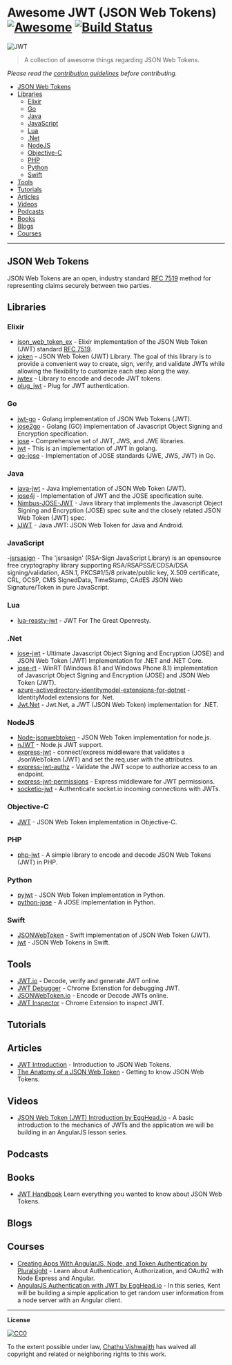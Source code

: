 # Awesome JWT (JSON Web Tokens) [![Awesome](https://cdn.rawgit.com/sindresorhus/awesome/d7305f38d29fed78fa85652e3a63e154dd8e8829/media/badge.svg)](https://github.com/sindresorhus/awesome) [![Build Status](https://travis-ci.org/iamchathu/awesome-jwt.svg)](https://travis-ci.org/iamchathu/awesome-jwt)


![JWT](http://jwt.io/assets/logo.svg)

> A collection of awesome things regarding JSON Web Tokens.

*Please read the [contribution guidelines](contributing.md) before contributing.*

- [JSON Web Tokens](#json-web-tokens)
- [Libraries](#libraries)
    - [Elixir](#elixir)
    - [Go](#go)
    - [Java](#java)
    - [JavaScript](#javascript)
    - [Lua](#lua)
    - [.Net](#net)
    - [NodeJS](#nodejs)
    - [Objective-C](#objective-c)
    - [PHP](#php)
    - [Python](#python)
    - [Swift](#swift)
- [Tools](#tools)
- [Tutorials](#tutorials)
- [Articles](#articles)
- [Videos](#videos)
- [Podcasts](#podcasts)
- [Books](#books)
- [Blogs](#blogs)
- [Courses](#courses)

---

## JSON Web Tokens
JSON Web Tokens are an open, industry standard [RFC 7519](https://tools.ietf.org/html/rfc7519) method for representing claims securely between two parties.

## Libraries

### Elixir
- [json_web_token_ex](https://github.com/garyf/json_web_token_ex) - Elixir implementation of the JSON Web Token (JWT) standard [RFC 7519](http://tools.ietf.org/html/rfc7519).
- [joken](https://github.com/bryanjos/joken) - JSON Web Token (JWT) Library. The goal of this library is to provide a convenient way to create, sign, verify, and validate JWTs while allowing the flexibility to customize each step along the way.
- [jwtex](https://github.com/mschae/jwtex) - Library to encode and decode JWT tokens.
- [plug_jwt](https://github.com/bryanjos/plug_jwt) - Plug for JWT authentication.

### Go
- [jwt-go](https://github.com/dgrijalva/jwt-go) - Golang implementation of JSON Web Tokens (JWT).
- [jose2go](https://github.com/dvsekhvalnov/jose2go) - Golang (GO) implementation of Javascript Object Signing and Encryption specification.
- [jose](https://github.com/SermoDigital/jose) - Comprehensive set of JWT, JWS, and JWE libraries.
- [jwt](https://github.com/robbert229/jwt) - This is an implementation of JWT in golang.
- [go-jose](https://github.com/square/go-jose) - Implementation of JOSE standards (JWE, JWS, JWT) in Go.

### Java
- [java-jwt](https://github.com/auth0/java-jwt) - Java implementation of JSON Web Token (JWT).
- [jose4j](https://bitbucket.org/b_c/jose4j/wiki/Home) - Implementation of JWT and the JOSE specification suite.
- [Nimbus-JOSE-JWT](https://bitbucket.org/connect2id/nimbus-jose-jwt/wiki/Home) - Java library that implements the Javascript Object Signing and Encryption (JOSE) spec suite and the closely related JSON Web Token (JWT) spec.
- [jJWT](https://github.com/jwtk/jjwt) - Java JWT: JSON Web Token for Java and Android.

### JavaScript
-[jsrsasign](https://github.com/kjur/jsrsasign) - The 'jsrsasign' (RSA-Sign JavaScript Library) is an opensource free cryptography library supporting RSA/RSAPSS/ECDSA/DSA signing/validation, ASN.1, PKCS#1/5/8 private/public key, X.509 certificate, CRL, OCSP, CMS SignedData, TimeStamp, CAdES JSON Web Signature/Token in pure JavaScript.

### Lua
- [lua-reasty-jwt](https://github.com/SkyLothar/lua-resty-jwt) - JWT For The Great Openresty.

### .Net
- [jose-jwt](https://github.com/dvsekhvalnov/jose-jwt) - Ultimate Javascript Object Signing and Encryption (JOSE) and JSON Web Token (JWT) Implementation for .NET and .NET Core.
- [jose-rt](https://github.com/dvsekhvalnov/jose-rt) - WinRT (Windows 8.1 and Windows Phone 8.1) implementation of Javascript Object Signing and Encryption (JOSE) and JSON Web Token (JWT).
- [azure-activedirectory-identitymodel-extensions-for-dotnet](https://github.com/AzureAD/azure-activedirectory-identitymodel-extensions-for-dotnet) - IdentityModel extensions for .Net.
- [Jwt.Net](https://github.com/jwt-dotnet/jwt) - Jwt.Net, a JWT (JSON Web Token) implementation for .NET.

### NodeJS
- [Node-jsonwebtoken](https://github.com/auth0/node-jsonwebtoken) - JSON Web Token implementation for node.js.
- [nJWT](https://github.com/jwtk/njwt) - Node.js JWT support.
- [express-jwt](https://github.com/auth0/express-jwt) - connect/express middleware that validates a JsonWebToken (JWT) and set the req.user with the attributes.
- [express-jwt-authz](https://github.com/auth0/express-jwt-authz) - Validate the JWT scope to authorize access to an endpoint.
- [express-jwt-permissions](https://github.com/MichielDeMey/express-jwt-permissions) - Express middleware for JWT permissions.
- [socketio-jwt](https://github.com/auth0/socketio-jwt) - Authenticate socket.io incoming connections with JWTs.

### Objective-C
- [JWT](https://github.com/yourkarma/JWT) - JSON Web Token implementation in Objective-C.

### PHP
- [php-jwt](https://github.com/firebase/php-jwt) - A simple library to encode and decode JSON Web Tokens (JWT) in PHP.

### Python
- [pyjwt](https://github.com/jpadilla/pyjwt/) - JSON Web Token implementation in Python.
- [python-jose](https://github.com/mpdavis/python-jose/) - A JOSE implementation in Python.

### Swift
- [JSONWebToken](https://github.com/kylef/JSONWebToken.swift) - Swift implementation of JSON Web Token (JWT).
- [jwt](https://github.com/vapor/jwt) - JSON Web Tokens in Swift.

## Tools
- [JWT.io](https://jwt.io) - Decode, verify and generate JWT online.
- [JWT Debugger](https://chrome.google.com/webstore/detail/jwt-debugger/ppmmlchacdbknfphdeafcbmklcghghmd) - Chrome Extenstion for debugging JWT.
- [JSONWebToken.io](https://www.jsonwebtoken.io/) - Encode or Decode JWTs online.
- [JWT Inspector](https://www.jwtinspector.io/) - Chrome Extension to inspect JWT.

## Tutorials

## Articles
- [JWT Introduction](https://chathu.me/2017/08/28/jwt-introduction/) - Introduction to JSON Web Tokens.
- [The Anatomy of a JSON Web Token](https://scotch.io/tutorials/the-anatomy-of-a-json-web-token) - Getting to know JSON Web Tokens.

## Videos
- [JSON Web Token (JWT) Introduction by EggHead.io](https://egghead.io/lessons/angularjs-json-web-token-jwt-introduction) - A basic introduction to the mechanics of JWTs and the application we will be building in an AngularJS lesson series.

## Podcasts

## Books
- [JWT Handbook](https://auth0.com/e-books/jwt-handbook) Learn everything you wanted to know about JSON Web Tokens.

## Blogs

## Courses
- [Creating Apps With AngularJS, Node, and Token Authentication by Pluralsight](https://www.pluralsight.com/courses/creating-apps-angular-node-token-authentication) - Learn about Authentication, Authorization, and OAuth2 with Node Express and Angular.
- [AngularJS Authentication with JWT by EggHead.io](https://egghead.io/courses/angularjs-authentication-with-jwt) - In this series, Kent will be building a simple application to get random user information from a node server with an Angular client.


 
--- 
**License**

[![CC0](http://mirrors.creativecommons.org/presskit/buttons/88x31/svg/cc-zero.svg)](https://creativecommons.org/publicdomain/zero/1.0/)

To the extent possible under law, [Chathu Vishwajith](https://chathu.me) has waived all copyright and related or neighboring rights to this work.
